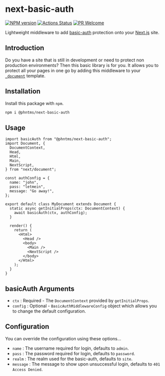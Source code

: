 # next-basic-auth

[![NPM version][npm-image]][npm-url]
[![Actions Status][ci-image]][ci-url]
[![PR Welcome][npm-downloads-image]][npm-downloads-url]

Lightweight middleware to add [basic-auth](https://developer.mozilla.org/en-US/docs/Web/HTTP/Authentication) protection onto your [Next.js](https://nextjs.org/) site.

## Introduction

Do you have a site that is still in development or need to protect non production environments? Then this basic library is for you. It allows you to protect all your pages in one go by adding this middleware to your [`_document`](https://nextjs.org/docs/advanced-features/custom-document) template.

## Installation

Install this package with `npm`.

```bash
npm i @phntms/next-basic-auth
```

## Usage

```JSX
import basicAuth from "@phntms/next-basic-auth";
import Document, {
  DocumentContext,
  Head,
  Html,
  Main,
  NextScript,
} from "next/document";

const authConfig = {
  name: "john",
  pass: "letmein",
  message: "Go away!",
};

export default class MyDocument extends Document {
  static async getInitialProps(ctx: DocumentContext) {
    await basicAuth(ctx, authConfig);
  }

  render() {
    return (
      <Html>
        <Head />
        <body>
          <Main />
          <NextScript />
        </body>
      </Html>
    );
  }
}
```

## basicAuth Arguments

- `ctx` : Required - The `DocumentContext` provided by `getInitialProps`.
- `config` : Optional - `BasicAuthMiddlewareConfig` object which allows you to change the default configuration.

## Configuration

You can override the configuration using these options...

- `name` : The username required for login, defaults to `admin`.
- `pass` : The password required for login, defaults to `password`.
- `realm` : The realm used for the basic-auth, defaults to `site`.
- `message` : The message to show upon unsuccessful login, defaults to `401 Access Denied`.

[npm-image]: https://img.shields.io/npm/v/@phntms/next-basic-auth.svg?style=flat-square&logo=react
[npm-url]: https://npmjs.org/package/@phntms/next-basic-auth
[npm-downloads-image]: https://img.shields.io/npm/dm/@phntms/next-basic-auth.svg
[npm-downloads-url]: https://npmcharts.com/compare/@phntms/next-basic-auth?minimal=true
[ci-image]: https://github.com/phantomstudios/next-basic-auth/workflows/test/badge.svg
[ci-url]: https://github.com/phantomstudios/next-basic-auth/actions
